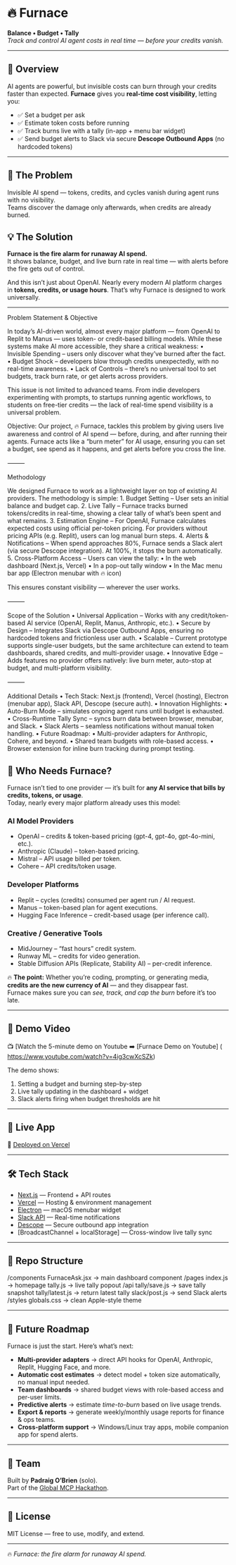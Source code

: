 # 🔥 Furnace

**Balance • Budget • Tally**  
*Track and control AI agent costs in real time — before your credits vanish.*

---

## 📖 Overview

AI agents are powerful, but invisible costs can burn through your credits faster than expected. **Furnace** gives you **real-time cost visibility**, letting you:

- ✅ Set a budget per ask  
- ✅ Estimate token costs before running  
- ✅ Track burns live with a tally (in-app + menu bar widget)  
- ✅ Send budget alerts to Slack via secure **Descope Outbound Apps** (no hardcoded tokens)

---

## 🚨 The Problem
Invisible AI spend — tokens, credits, and cycles vanish during agent runs with no visibility.  
Teams discover the damage only afterwards, when credits are already burned.

## 💡 The Solution
**Furnace is the fire alarm for runaway AI spend.**  
It shows balance, budget, and live burn rate in real time — with alerts before the fire gets out of control.  

And this isn’t just about OpenAI. Nearly every modern AI platform charges in **tokens, credits, or usage hours**. That’s why Furnace is designed to work universally.

---

Problem Statement & Objective

In today’s AI-driven world, almost every major platform — from OpenAI to Replit to Manus — uses token- or credit-based billing models. While these systems make AI more accessible, they share a critical weakness:
	•	Invisible Spending – users only discover what they’ve burned after the fact.
	•	Budget Shock – developers blow through credits unexpectedly, with no real-time awareness.
	•	Lack of Controls – there’s no universal tool to set budgets, track burn rate, or get alerts across providers.

This issue is not limited to advanced teams. From indie developers experimenting with prompts, to startups running agentic workflows, to students on free-tier credits — the lack of real-time spend visibility is a universal problem.

Objective:
Our project, 🔥 Furnace, tackles this problem by giving users live awareness and control of AI spend — before, during, and after running their agents. Furnace acts like a “burn meter” for AI usage, ensuring you can set a budget, see spend as it happens, and get alerts before you cross the line.

⸻

Methodology

We designed Furnace to work as a lightweight layer on top of existing AI providers. The methodology is simple:
	1.	Budget Setting – User sets an initial balance and budget cap.
	2.	Live Tally – Furnace tracks burned tokens/credits in real-time, showing a clear tally of what’s been spent and what remains.
	3.	Estimation Engine – For OpenAI, Furnace calculates expected costs using official per-token pricing. For providers without pricing APIs (e.g. Replit), users can log manual burn steps.
	4.	Alerts & Notifications – When spend approaches 80%, Furnace sends a Slack alert (via secure Descope integration). At 100%, it stops the burn automatically.
	5.	Cross-Platform Access – Users can view the tally:
	•	In the web dashboard (Next.js, Vercel)
	•	In a pop-out tally window
	•	In the Mac menu bar app (Electron menubar with 🔥 icon)

This ensures constant visibility — wherever the user works.

⸻

Scope of the Solution
	•	Universal Application – Works with any credit/token-based AI service (OpenAI, Replit, Manus, Anthropic, etc.).
	•	Secure by Design – Integrates Slack via Descope Outbound Apps, ensuring no hardcoded tokens and frictionless user auth.
	•	Scalable – Current prototype supports single-user budgets, but the same architecture can extend to team dashboards, shared credits, and multi-provider usage.
	•	Innovative Edge – Adds features no provider offers natively: live burn meter, auto-stop at budget, and multi-platform visibility.

⸻

Additional Details
	•	Tech Stack: Next.js (frontend), Vercel (hosting), Electron (menubar app), Slack API, Descope (secure auth).
	•	Innovation Highlights:
	•	Auto-Burn Mode – simulates ongoing agent runs until budget is exhausted.
	•	Cross-Runtime Tally Sync – syncs burn data between browser, menubar, and Slack.
	•	Slack Alerts – seamless notifications without manual token handling.
	•	Future Roadmap:
	•	Multi-provider adapters for Anthropic, Cohere, and beyond.
	•	Shared team budgets with role-based access.
	•	Browser extension for inline burn tracking during prompt testing.


## 🔑 Who Needs Furnace?
Furnace isn’t tied to one provider — it’s built for **any AI service that bills by credits, tokens, or usage**.  
Today, nearly every major platform already uses this model:

### **AI Model Providers**
- OpenAI – credits & token-based pricing (gpt-4, gpt-4o, gpt-4o-mini, etc.).  
- Anthropic (Claude) – token-based pricing.  
- Mistral – API usage billed per token.  
- Cohere – API credits/token usage.  

### **Developer Platforms**
- Replit – cycles (credits) consumed per agent run / AI request.  
- Manus – token-based plan for agent executions.  
- Hugging Face Inference – credit-based usage (per inference call).  

### **Creative / Generative Tools**
- MidJourney – “fast hours” credit system.  
- Runway ML – credits for video generation.  
- Stable Diffusion APIs (Replicate, Stability AI) – per-credit inference.  

🔥 **The point:** Whether you’re coding, prompting, or generating media, **credits are the new currency of AI** — and they disappear fast.  
Furnace makes sure you can *see, track, and cap the burn* before it’s too late.

---

## 🎥 Demo Video

📺 [Watch the 5-minute demo on Youtube
➡️ [Furnace Demo on Youtube] ( https://www.youtube.com/watch?v=4ig3cwXcSZk)

The demo shows:  
1. Setting a budget and burning step-by-step  
2. Live tally updating in the dashboard + widget  
3. Slack alerts firing when budget thresholds are hit  

---

## 🚀 Live App

🔗 [Deployed on Vercel](https://furnace-one.vercel.app)

---

## 🛠️ Tech Stack

- [Next.js](https://nextjs.org/) — Frontend + API routes  
- [Vercel](https://vercel.com/) — Hosting & environment management  
- [Electron](https://www.electronjs.org/) — macOS menubar widget  
- [Slack API](https://api.slack.com/) — Real-time notifications  
- [Descope](https://www.descope.com/) — Secure outbound app integration  
- [BroadcastChannel + localStorage] — Cross-window live tally sync  

---

## 📂 Repo Structure
/components
FurnaceAsk.jsx      → main dashboard component
/pages
index.js            → homepage
tally.js            → live tally popout
/api
tally/save.js     → save tally snapshot
tally/latest.js   → return latest tally
slack/post.js     → send Slack alerts
/styles
globals.css         → clean Apple-style theme

---

## 🔮 Future Roadmap

Furnace is just the start. Here’s what’s next:

- **Multi-provider adapters** → direct API hooks for OpenAI, Anthropic, Replit, Hugging Face, and more.  
- **Automatic cost estimates** → detect model + token size automatically, no manual input needed.  
- **Team dashboards** → shared budget views with role-based access and per-user limits.  
- **Predictive alerts** → estimate *time-to-burn* based on live usage trends.  
- **Export & reports** → generate weekly/monthly usage reports for finance & ops teams.  
- **Cross-platform support** → Windows/Linux tray apps, mobile companion app for spend alerts.  

---

## 👥 Team

Built by **Padraig O’Brien** (solo).  
Part of the [Global MCP Hackathon](https://www.descope.com/sign-up-global-mcp-hackathon).

---

## 📜 License

MIT License — free to use, modify, and extend.  

---

🔥 *Furnace: the fire alarm for runaway AI spend.*